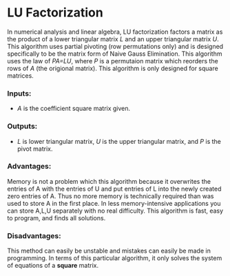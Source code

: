 # LU Factorization
In numerical analysis and linear algebra, LU factorization factors a matrix as the product of a lower triangular matrix *L* and an upper triangular matrix *U*. This algorithm uses partial pivoting (row permutations only) and is designed specifically to be the matrix form of Naive Gauss Elimination. This algorithm uses the law of *PA=LU*, where *P* is a permutaion matrix which reorders the rows of *A* (the origional matrix). This algorithm is only designed for square matrices.
### Inputs:
* *A* is the coefficient square matrix given.

### Outputs:
* *L* is lower triangular matrix, *U* is the upper triangular matrix, and *P* is the pivot matrix.

### Advantages:
Memory is not a problem which this algorithm because it overwrites the entries of A with the entries of U and put entries of L into the newly created zero entries of A. Thus no more memory is technically required than was used to store A in the first place. In less memory-intensive applications you can store A,L,U separately with no real difficulty.
This algorithm is fast, easy to program, and finds all solutions. 

### Disadvantages:
This method can easily be unstable and mistakes can easily be made in programming. In terms of this particular algorithm, it only solves the system of equations of a **square** matrix. 
